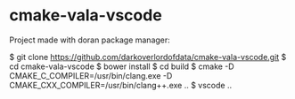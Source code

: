 # cmake-vala-vscode

Project made with doran package manager:

$ git clone https://github.com/darkoverlordofdata/cmake-vala-vscode.git
$ cd cmake-vala-vscode
$ bower install
$ cd build
$ cmake -D CMAKE_C_COMPILER=/usr/bin/clang.exe -D CMAKE_CXX_COMPILER=/usr/bin/clang++.exe ..
$ vscode ..




